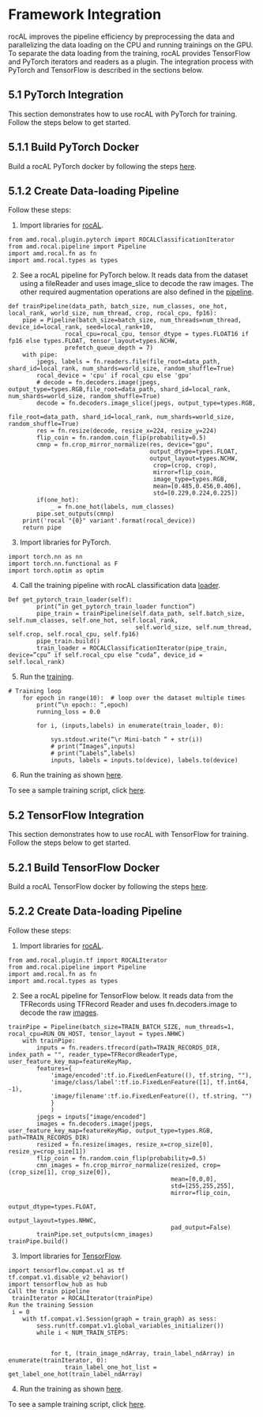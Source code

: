 # Framework Integration

rocAL improves the pipeline efficiency by preprocessing the data and parallelizing the data loading on the CPU and running trainings on the GPU. To separate the data loading from the training, rocAL provides TensorFlow and PyTorch iterators and readers as a plugin. The integration process with PyTorch and TensorFlow is described in the sections below.

## 5.1 PyTorch Integration

This section demonstrates how to use rocAL with PyTorch for training. Follow the steps below to get started. 

## 5.1.1 Build PyTorch Docker

Build a rocAL PyTorch docker by following the steps [here](https://github.com/GPUOpen-ProfessionalCompute-Libraries/MIVisionX/tree/docs/5.5.1/docker/pytorch).

## 5.1.2 Create Data-loading Pipeline

Follow these steps:

1. Import libraries for [rocAL](https://github.com/ROCmSoftwarePlatform/rocAL/blob/master/docs/examples/pytorch/test_training.py#L28).

```
from amd.rocal.plugin.pytorch import ROCALClassificationIterator
from amd.rocal.pipeline import Pipeline
import amd.rocal.fn as fn
import amd.rocal.types as types
```

2. See a rocAL pipeline for PyTorch below. It reads data from the dataset using a fileReader and uses image_slice to decode the raw images. The other required augmentation operations are also defined in the [pipeline](https://github.com/ROCmSoftwarePlatform/rocAL/blob/master/docs/examples/pytorch/test_training.py#L38).

```
def trainPipeline(data_path, batch_size, num_classes, one_hot, local_rank, world_size, num_thread, crop, rocal_cpu, fp16):
    pipe = Pipeline(batch_size=batch_size, num_threads=num_thread, device_id=local_rank, seed=local_rank+10, 
                rocal_cpu=rocal_cpu, tensor_dtype = types.FLOAT16 if fp16 else types.FLOAT, tensor_layout=types.NCHW, 
                prefetch_queue_depth = 7)
    with pipe:
        jpegs, labels = fn.readers.file(file_root=data_path, shard_id=local_rank, num_shards=world_size, random_shuffle=True)
        rocal_device = 'cpu' if rocal_cpu else 'gpu'
        # decode = fn.decoders.image(jpegs, output_type=types.RGB,file_root=data_path, shard_id=local_rank, num_shards=world_size, random_shuffle=True)
        decode = fn.decoders.image_slice(jpegs, output_type=types.RGB,
                                                    file_root=data_path, shard_id=local_rank, num_shards=world_size, random_shuffle=True)
        res = fn.resize(decode, resize_x=224, resize_y=224)
        flip_coin = fn.random.coin_flip(probability=0.5)
        cmnp = fn.crop_mirror_normalize(res, device="gpu",
                                        output_dtype=types.FLOAT,
                                        output_layout=types.NCHW,
                                         crop=(crop, crop),
                                         mirror=flip_coin,
                                         image_type=types.RGB,
                                         mean=[0.485,0.456,0.406],
                                         std=[0.229,0.224,0.225])
        if(one_hot):
            _ = fn.one_hot(labels, num_classes)
        pipe.set_outputs(cmnp)
    print('rocal "{0}" variant'.format(rocal_device))
    return pipe
```

3. Import libraries for PyTorch.

```
import torch.nn as nn
import torch.nn.functional as F
import torch.optim as optim
```

4. Call the training pipeline with rocAL classification data [loader](https://github.com/ROCmSoftwarePlatform/rocAL/blob/master/docs/examples/pytorch/test_training.py#L78).

```
Def get_pytorch_train_loader(self):
        print(“in get_pytorch_train_loader function”)   
        pipe_train = trainPipeline(self.data_path, self.batch_size, self.num_classes, self.one_hot, self.local_rank, 
                                    self.world_size, self.num_thread, self.crop, self.rocal_cpu, self.fp16)
        pipe_train.build()
        train_loader = ROCALClassificationIterator(pipe_train, device=”cpu” if self.rocal_cpu else “cuda”, device_id = self.local_rank)
```

5. Run the [training](https://github.com/ROCmSoftwarePlatform/rocAL/blob/master/docs/examples/pytorch/test_training.py#L179).

```
# Training loop
    for epoch in range(10):  # loop over the dataset multiple times
        print(“\n epoch:: “,epoch)
        running_loss = 0.0

        for i, (inputs,labels) in enumerate(train_loader, 0):

            sys.stdout.write(“\r Mini-batch “ + str(i))
            # print(“Images”,inputs)
            # print(“Labels”,labels)
            inputs, labels = inputs.to(device), labels.to(device)
```

6. Run the training as shown [here](https://github.com/GPUOpen-ProfessionalCompute-Libraries/MIVisionX/tree/develop/rocAL/docs/examples/pytorch).

To see a sample training script, click [here](https://github.com/GPUOpen-ProfessionalCompute-Libraries/MIVisionX/tree/develop/rocAL/docs/examples/pytorch). 

## 5.2 TensorFlow Integration

This section demonstrates how to use rocAL with TensorFlow for training. Follow the steps below to get started. 

## 5.2.1 Build TensorFlow Docker

Build a rocAL TensorFlow docker by following the steps [here](https://github.com/GPUOpen-ProfessionalCompute-Libraries/MIVisionX/tree/docs/5.5.1/docker/tensorflow).

## 5.2.2 Create Data-loading Pipeline

Follow these steps:

1. Import libraries for [rocAL](https://github.com/ROCmSoftwarePlatform/rocAL/blob/master/rocAL_pybind/examples/tf_petsTrainingExample/train_withROCAL_withTFRecordReader.py#L22).

```
from amd.rocal.plugin.tf import ROCALIterator
from amd.rocal.pipeline import Pipeline
import amd.rocal.fn as fn
import amd.rocal.types as types
```

2. See a rocAL pipeline for TensorFlow below. It reads data from the TFRecords using TFRecord Reader and uses fn.decoders.image to decode the raw [images](https://github.com/ROCmSoftwarePlatform/rocAL/blob/master/rocAL_pybind/examples/tf_petsTrainingExample/train_withROCAL_withTFRecordReader.py#L128).

```
trainPipe = Pipeline(batch_size=TRAIN_BATCH_SIZE, num_threads=1, rocal_cpu=RUN_ON_HOST, tensor_layout = types.NHWC)
    with trainPipe:
        inputs = fn.readers.tfrecord(path=TRAIN_RECORDS_DIR, index_path = "", reader_type=TFRecordReaderType, user_feature_key_map=featureKeyMap,
        features={
            'image/encoded':tf.io.FixedLenFeature((), tf.string, ""),
            'image/class/label':tf.io.FixedLenFeature([1], tf.int64,  -1),
            'image/filename':tf.io.FixedLenFeature((), tf.string, "")
            }
            )
        jpegs = inputs["image/encoded"]
        images = fn.decoders.image(jpegs, user_feature_key_map=featureKeyMap, output_type=types.RGB, path=TRAIN_RECORDS_DIR)
        resized = fn.resize(images, resize_x=crop_size[0], resize_y=crop_size[1])
        flip_coin = fn.random.coin_flip(probability=0.5)
        cmn_images = fn.crop_mirror_normalize(resized, crop=(crop_size[1], crop_size[0]),
                                              mean=[0,0,0],
                                              std=[255,255,255],
                                              mirror=flip_coin,
                                              output_dtype=types.FLOAT,
                                              output_layout=types.NHWC,
                                              pad_output=False)
        trainPipe.set_outputs(cmn_images)
trainPipe.build()
```

3. Import libraries for [TensorFlow](https://github.com/ROCmSoftwarePlatform/rocAL/blob/master/rocAL_pybind/examples/tf_petsTrainingExample/train_withROCAL_withTFRecordReader.py#L174).

```
import tensorflow.compat.v1 as tf
tf.compat.v1.disable_v2_behavior()
import tensorflow_hub as hub
Call the train pipeline
 trainIterator = ROCALIterator(trainPipe)  
Run the training Session
 i = 0
    with tf.compat.v1.Session(graph = train_graph) as sess:
        sess.run(tf.compat.v1.global_variables_initializer())
        while i < NUM_TRAIN_STEPS:


            for t, (train_image_ndArray, train_label_ndArray) in enumerate(trainIterator, 0):
                train_label_one_hot_list = get_label_one_hot(train_label_ndArray)
```

4. Run the training as shown [here](https://github.com/GPUOpen-ProfessionalCompute-Libraries/MIVisionX/tree/docs/5.5.1/rocAL/rocAL_pybind/examples/tf_petsTrainingExample).

To see a sample training script, click [here](https://github.com/GPUOpen-ProfessionalCompute-Libraries/MIVisionX/tree/docs/5.5.1/rocAL/rocAL_pybind/examples/tf_petsTrainingExample).
